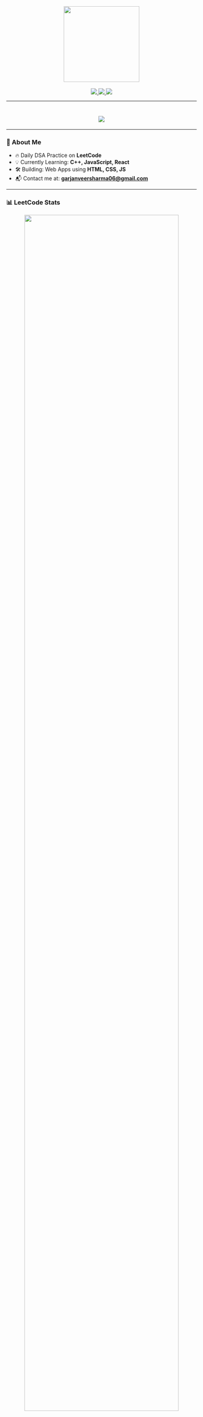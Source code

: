 <!-- 💻 TECHNICAL HEADER GIF -->
<div align="center">
<img src="https://media.giphy.com/media/qgQUggAC3Pfv687qPC/giphy.gif" height="200" />
</div>

<br/>

<!-- 🔗 CONNECT LINKS -->
<div align="center">
  <a href="https://www.linkedin.com/in/garjanveer-sharma-503310344" target="_blank">
    <img src="https://img.shields.io/badge/LinkedIn-Garjanveer%20Sharma-blue?style=for-the-badge&logo=linkedin" />
  </a>
  <a href="mailto:garjanveersharma06@gmail.com">
    <img src="https://img.shields.io/badge/Gmail-Contact-red?style=for-the-badge&logo=gmail" />
  </a>
  <a href="https://leetcode.com/garjanveersharma/" target="_blank">
    <img src="https://img.shields.io/badge/LeetCode-DSA%20Profile-orange?style=for-the-badge&logo=leetcode" />
  </a>
</div>

---

<!-- ⌨️ TYPING ANIMATION -->
<h1 align="center">
  <img src="https://readme-typing-svg.herokuapp.com?font=Fira+Code&weight=500&size=24&pause=1000&center=true&vCenter=true&width=500&lines=Hey+%F0%9F%91%8B+I'm+Garjanveer+Sharma;AI+%7C+Web+Dev+Lover;Let's+build+something+awesome!" />
</h1>



---

### 🚀 About Me

- 🔥 Daily DSA Practice on **LeetCode**  
- 💡 Currently Learning: **C++, JavaScript, React**  
- 🛠️ Building: Web Apps using **HTML, CSS, JS**  
- 📬 Contact me at: **garjanveersharma06@gmail.com**

---

### 📊 LeetCode Stats

<p align="center">
  <img src="https://leetcard.jacoblin.cool/garjanveersharma?theme=dark&font=JetBrains+Mono&ext=activity" width="90%" />
</p>

---

### 🧰 Languages & Tools

<p align="center">
  <img src="https://skillicons.dev/icons?i=cpp,c,js,html,css,vscode,github" />
</p>

---

### 🔗 Connect With Me

<p align="center">
  <a href="https://www.linkedin.com/in/garjanveer-sharma-503310344" target="_blank">
    <img src="https://img.shields.io/badge/LinkedIn-Message-blue?style=for-the-badge&logo=linkedin" />
  </a>
  <a href="mailto:garjanveersharma06@gmail.com">
    <img src="https://img.shields.io/badge/Gmail-Send_Mail-red?style=for-the-badge&logo=gmail" />
  </a>
</p>

---

<p align="center">
  <img src="https://komarev.com/ghpvc/?username=Garjanveersharma&label=Profile%20views&color=brightgreen&style=flat" />
</p>
